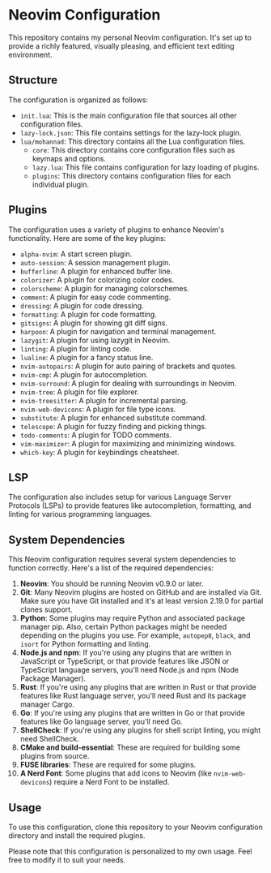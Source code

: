 # Neovim Configuration

This repository contains my personal Neovim configuration. It's set up to provide a richly featured, visually pleasing, and efficient text editing environment.

## Structure

The configuration is organized as follows:

- `init.lua`: This is the main configuration file that sources all other configuration files.
- `lazy-lock.json`: This file contains settings for the lazy-lock plugin.
- `lua/mohannad`: This directory contains all the Lua configuration files.
  - `core`: This directory contains core configuration files such as keymaps and options.
  - `lazy.lua`: This file contains configuration for lazy loading of plugins.
  - `plugins`: This directory contains configuration files for each individual plugin.

## Plugins

The configuration uses a variety of plugins to enhance Neovim's functionality. Here are some of the key plugins:

- `alpha-nvim`: A start screen plugin.
- `auto-session`: A session management plugin.
- `bufferline`: A plugin for enhanced buffer line.
- `colorizer`: A plugin for colorizing color codes.
- `colorscheme`: A plugin for managing colorschemes.
- `comment`: A plugin for easy code commenting.
- `dressing`: A plugin for code dressing.
- `formatting`: A plugin for code formatting.
- `gitsigns`: A plugin for showing git diff signs.
- `harpoon`: A plugin for navigation and terminal management.
- `lazygit`: A plugin for using lazygit in Neovim.
- `linting`: A plugin for linting code.
- `lualine`: A plugin for a fancy status line.
- `nvim-autopairs`: A plugin for auto pairing of brackets and quotes.
- `nvim-cmp`: A plugin for autocompletion.
- `nvim-surround`: A plugin for dealing with surroundings in Neovim.
- `nvim-tree`: A plugin for file explorer.
- `nvim-treesitter`: A plugin for incremental parsing.
- `nvim-web-devicons`: A plugin for file type icons.
- `substitute`: A plugin for enhanced substitute command.
- `telescope`: A plugin for fuzzy finding and picking things.
- `todo-comments`: A plugin for TODO comments.
- `vim-maximizer`: A plugin for maximizing and minimizing windows.
- `which-key`: A plugin for keybindings cheatsheet.

## LSP

The configuration also includes setup for various Language Server Protocols (LSPs) to provide features like autocompletion, formatting, and linting for various programming languages.

## System Dependencies

This Neovim configuration requires several system dependencies to function correctly. Here's a list of the required dependencies:

1. **Neovim**: You should be running Neovim v0.9.0 or later.
2. **Git**: Many Neovim plugins are hosted on GitHub and are installed via Git. Make sure you have Git installed and it's at least version 2.19.0 for partial clones support.
3. **Python**: Some plugins may require Python and associated package manager pip. Also, certain Python packages might be needed depending on the plugins you use. For example, `autopep8`, `black`, and `isort` for Python formatting and linting.
4. **Node.js and npm**: If you're using any plugins that are written in JavaScript or TypeScript, or that provide features like JSON or TypeScript language servers, you'll need Node.js and npm (Node Package Manager).
5. **Rust**: If you're using any plugins that are written in Rust or that provide features like Rust language server, you'll need Rust and its package manager Cargo.
6. **Go**: If you're using any plugins that are written in Go or that provide features like Go language server, you'll need Go.
7. **ShellCheck**: If you're using any plugins for shell script linting, you might need ShellCheck.
8. **CMake and build-essential**: These are required for building some plugins from source.
9. **FUSE libraries**: These are required for some plugins.
10. **A Nerd Font**: Some plugins that add icons to Neovim (like `nvim-web-devicons`) require a Nerd Font to be installed.

## Usage

To use this configuration, clone this repository to your Neovim configuration directory and install the required plugins.

Please note that this configuration is personalized to my own usage. Feel free to modify it to suit your needs.
